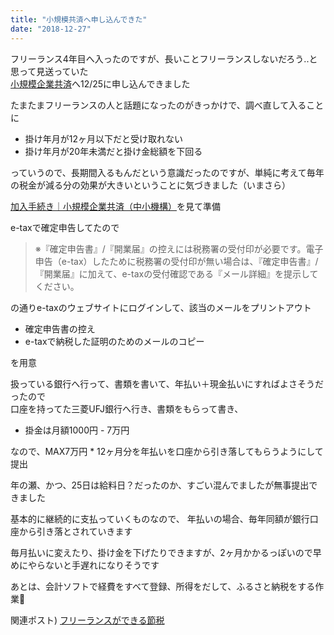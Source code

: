 ```yaml
---
title: "小規模共済へ申し込んできた"
date: "2018-12-27"
---
```


フリーランス4年目へ入ったのですが、長いことフリーランスしないだろう..と思って見送っていた  
[小規模企業共済](http://www.smrj.go.jp/kyosai/skyosai/index.html)へ12/25に申し込んできました  

たまたまフリーランスの人と話題になったのがきっかけで、調べ直して入ることに  

- 掛け年月が12ヶ月以下だと受け取れない
- 掛け年月が20年未満だと掛け金総額を下回る

っていうので、長期間入るもんだという意識だったのですが、単純に考えて毎年の税金が減る分の効果が大きいということに気づきました（いまさら）  

[加入手続き｜小規模企業共済（中小機構）](http://www.smrj.go.jp/kyosai/skyosai/entry/procedure/index.html)を見て準備  

e-taxで確定申告してたので  

> ※『確定申告書』/『開業届』の控えには税務署の受付印が必要です。電子申告（e-tax）したために税務署の受付印が無い場合は、『確定申告書』/『開業届』に加えて、e-taxの受付確認である『メール詳細』を提示してください。

の通りe-taxのウェブサイトにログインして、該当のメールをプリントアウト  

- 確定申告書の控え
- e-taxで納税した証明のためのメールのコピー

を用意  

扱っている銀行へ行って、書類を書いて、年払い＋現金払いにすればよさそうだったので  
口座を持ってた三菱UFJ銀行へ行き、書類をもらって書き、

- 掛金は月額1000円 - 7万円

なので、MAX7万円 * 12ヶ月分を年払いを口座から引き落してもらうようにして提出  

年の瀬、かつ、25日は給料日？だったのか、すごい混んでましたが無事提出できました  

基本的に継続的に支払っていくものなので、 年払いの場合、毎年同額が銀行口座から引き落とされていきます  

毎月払いに変えたり、掛け金を下げたりできますが、2ヶ月かかるっぽいので早めにやらないと手遅れになりそうです  

あとは、会計ソフトで経費をすべて登録、所得をだして、ふるさと納税をする作業&#x1f468;

関連ポスト) [フリーランスができる節税](/freelance-saving-money)
